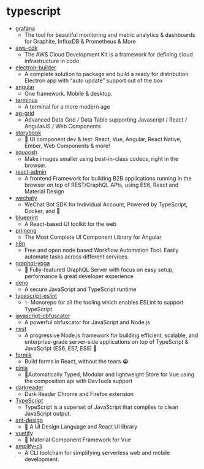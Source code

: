 # typescript
- [grafana](https://github.com/grafana/grafana)
  - The tool for beautiful monitoring and metric analytics & dashboards for Graphite, InfluxDB & Prometheus & More
- [aws-cdk](https://github.com/aws/aws-cdk)
  - The AWS Cloud Development Kit is a framework for defining cloud infrastructure in code
- [electron-builder](https://github.com/electron-userland/electron-builder)
  - A complete solution to package and build a ready for distribution Electron app with “auto update” support out of the box
- [angular](https://github.com/angular/angular)
  - One framework. Mobile & desktop.
- [terminus](https://github.com/Eugeny/terminus)
  - A terminal for a more modern age
- [ag-grid](https://github.com/ag-grid/ag-grid)
  - Advanced Data Grid / Data Table supporting Javascript / React / AngularJS / Web Components
- [storybook](https://github.com/storybookjs/storybook)
  - 📓 UI component dev & test: React, Vue, Angular, React Native, Ember, Web Components & more!
- [squoosh](https://github.com/GoogleChromeLabs/squoosh)
  - Make images smaller using best-in-class codecs, right in the browser.
- [react-admin](https://github.com/marmelab/react-admin)
  - A frontend Framework for building B2B applications running in the browser on top of REST/GraphQL APIs, using ES6, React and Material Design
- [wechaty](https://github.com/wechaty/wechaty)
  - WeChat Bot SDK for Individual Account, Powered by TypeScript, Docker, and 💖
- [blueprint](https://github.com/palantir/blueprint)
  - A React-based UI toolkit for the web
- [primeng](https://github.com/primefaces/primeng)
  - The Most Complete UI Component Library for Angular
- [n8n](https://github.com/n8n-io/n8n)
  - Free and open node based Workflow Automation Tool. Easily automate tasks across different services.
- [graphql-yoga](https://github.com/prisma-labs/graphql-yoga)
  - 🧘 Fully-featured GraphQL Server with focus on easy setup, performance & great developer experience
- [deno](https://github.com/denoland/deno)
  - A secure JavaScript and TypeScript runtime
- [typescript-eslint](https://github.com/typescript-eslint/typescript-eslint)
  - ✨ Monorepo for all the tooling which enables ESLint to support TypeScript
- [javascript-obfuscator](https://github.com/javascript-obfuscator/javascript-obfuscator)
  - A powerful obfuscator for JavaScript and Node.js
- [nest](https://github.com/nestjs/nest)
  - A progressive Node.js framework for building efficient, scalable, and enterprise-grade server-side applications on top of TypeScript & JavaScript (ES6, ES7, ES8) 🚀
- [formik](https://github.com/jaredpalmer/formik)
  - Build forms in React, without the tears 😭
- [pinia](https://github.com/posva/pinia)
  - 🍍Automatically Typed, Modular and lightweight Store for Vue using the composition api with DevTools support
- [darkreader](https://github.com/darkreader/darkreader)
  - Dark Reader Chrome and Firefox extension
- [TypeScript](https://github.com/microsoft/TypeScript)
  - TypeScript is a superset of JavaScript that compiles to clean JavaScript output.
- [ant-design](https://github.com/ant-design/ant-design)
  - 🌈 A UI Design Language and React UI library
- [vuetify](https://github.com/vuetifyjs/vuetify)
  - 🐉 Material Component Framework for Vue
- [amplify-cli](https://github.com/aws-amplify/amplify-cli)
  - A CLI toolchain for simplifying serverless web and mobile development.
